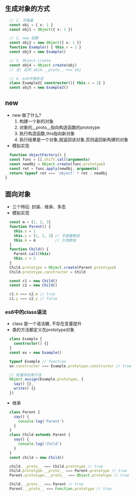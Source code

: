 ## 生成对象的方式
```ts
  // 1. 字面量
  const obj = { x: 1 }
  const obj1 = Object({ x: 1 })

  // 2. new 函数
  const obj2 = new Object({ x: 1 })
  function Example() { this.x = 1 }
  const obj3 = new Example()

  // 3. Object.create
  const obj4 = Object.create(obj)
  // 注: 此时 obj4.__proto__ === obj

  // 4. es6中类形式
  class Example2{ constructor(){ this.x = 1} }
  const obj5 = new Example2()
```

## new
* new 做了什么?
  1. 构建一个新的对象
  2. 对象的__proto__指向构造函数的prototype
  3. 执行构造函数,this指向新对象
  4. 执行结果是一个对象,就返回该对象,否则返回新构建的对象
* 模拟实现
```ts
  function objectFactory() {
  const func = [].shift.call(arguments)
  const newObj = Object.create(func.prototype)
  const ret = func.apply(newObj, arguments)
  return typeof ret === 'object' ? ret : newObj
}
```

## 面向对象
* 三个特征: 封装、继承、多态
* 模拟实现
```ts
  const m = [1, 2, 3]
  function Parent() {
    this.x = 1
    this.y = [1, 2, 3] // 字面量数组
    this.m = m         // 引用数组
  }
  function Child() {
    Parent.call(this)
    this.z = 2
  }
  Child.prototype = Object.create(Parent.prototype)
  Child.prototype.constructor = Child

  const c1 = new Child()
  const c2 = new Child()

  c1.m === c2.m // true
  c1.y === c2.y // false
```

### es6中的class语法
* class 是一个语法糖, 不存在变量提升
* 类的方法都定义在prototype对象
```ts
  class Example {
    constructor() {}
  }
  const ex = new Example()

  typeof Example // function
  ex.constructor === Example.prototype.constructor // true

  // 批量添加类方法
  Object.assign(Example.prototype, {
    say() {},
    write() {}
  })
```
* 继承
```ts
  class Parent {
    say() {
      console.log('Parent')
    }
  }
  class Child extends Parent {
    say() {
      console.log('Child')
    }
  }
  const child = new Child()

  child.__proto__ === Child.prototype // true
  Child.prototype.__proto__ === Parent.prototype // true
  Parent.prototype.__proto__ === Object.prototype // true

  Child.__proto__ === Parent // true
  Parent.__proto__ === Function.prototype // true
```

